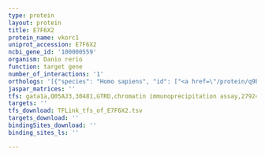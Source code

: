 ```yaml
---
type: protein
layout: protein
title: E7F6X2
protein_name: vkorc1
uniprot_accession: E7F6X2
ncbi_gene_id: '100000559'
organism: Danio rerio
function: target gene
number_of_interactions: '1'
orthologs: '[{"species": "Homo sapiens", "id": ["<a href=\"/protein/q9bqb6\">Q9BQB6</a>"]}, {"species": "Mus musculus", "id": ["<a href=\"/protein/q9crc0\">Q9CRC0</a>"]}, {"species": "Rattus norvegicus", "id": ["<a href=\"/protein/q6tek4\">Q6TEK4</a>"]}, {"species": "Drosophila melanogaster", "id": ["<a href=\"/protein/a1zaj5\">A1ZAJ5</a>"]}]'
jaspar_matrices: ''
tfs: gata1a,Q05AJ3,30481,GTRD,chromatin immunoprecipitation assay,27924024%5Buid%5D,No
targets: ''
tfs_download: TFLink_tfs_of_E7F6X2.tsv
targets_download: ''
bindingSites_download: ''
binding_sites_ls: ''

---
```

